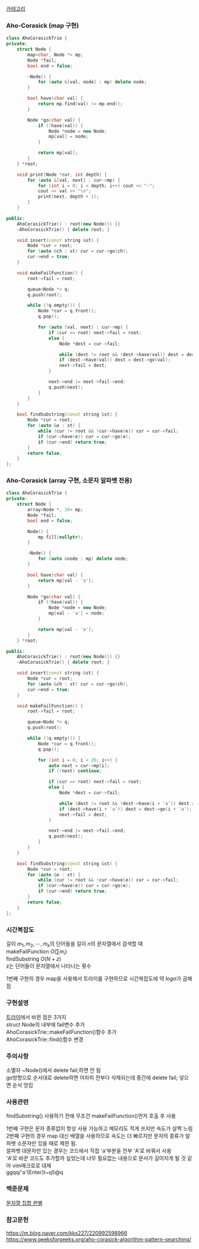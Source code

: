 [카테고리](/README.md)
### Aho-Corasick (map 구현)
```cpp
class AhoCorasickTrie {
private:
    struct Node {
        map<char, Node *> mp;
        Node *fail;
        bool end = false;

        ~Node() {
            for (auto &[val, node] : mp) delete node;
        }

        bool have(char val) {
            return mp.find(val) != mp.end();
        }

        Node *go(char val) {
            if (!have(val)) {
                Node *node = new Node;
                mp[val] = node;
            }

            return mp[val];
        }
    } *root;

    void print(Node *cur, int depth) {
        for (auto &[val, next] : cur->mp) {
            for (int i = 0; i < depth; i++) cout << "-";
            cout << val << "\n";
            print(next, depth + 1);
        }
    }

public:
    AhoCorasickTrie() : root(new Node()) {}
    ~AhoCorasickTrie() { delete root; }

    void insert(const string &st) {
        Node *cur = root;
        for (auto &ch : st) cur = cur->go(ch);
        cur->end = true;
    }

    void makeFailFunction() {
        root->fail = root;

        queue<Node *> q;
        q.push(root);

        while (!q.empty()) {
            Node *cur = q.front();
            q.pop();

            for (auto [val, next] : cur->mp) {
                if (cur == root) next->fail = root;
                else {
                    Node *dest = cur->fail;

                    while (dest != root && !dest->have(val)) dest = dest->fail;
                    if (dest->have(val)) dest = dest->go(val);
                    next->fail = dest;
                }

                next->end |= next->fail->end;
                q.push(next);
            }
        }
    }

    bool findSubstring(const string &st) {
        Node *cur = root;
        for (auto &e : st) {
            while (cur != root && !cur->have(e)) cur = cur->fail;
            if (cur->have(e)) cur = cur->go(e);
            if (cur->end) return true;
        }
        return false;
    }
};
```
### Aho-Corasick (array 구현, 소문자 알파벳 전용)
```cpp
class AhoCorasickTrie {
private:
    struct Node {
        array<Node *, 26> mp;
        Node *fail;
        bool end = false;

        Node() {
            mp.fill(nullptr);
        }

        ~Node() {
            for (auto &node : mp) delete node;
        }

        bool have(char val) {
            return mp[val - 'a'];
        }

        Node *go(char val) {
            if (!have(val)) {
                Node *node = new Node;
                mp[val - 'a'] = node;
            }

            return mp[val - 'a'];
        }
    } *root;

public:
    AhoCorasickTrie() : root(new Node()) {}
    ~AhoCorasickTrie() { delete root; }

    void insert(const string &st) {
        Node *cur = root;
        for (auto &ch : st) cur = cur->go(ch);
        cur->end = true;
    }

    void makeFailFunction() {
        root->fail = root;

        queue<Node *> q;
        q.push(root);

        while (!q.empty()) {
            Node *cur = q.front();
            q.pop();

            for (int i = 0; i < 26; i++) {
                auto next = cur->mp[i];
                if (!next) continue;

                if (cur == root) next->fail = root;
                else {
                    Node *dest = cur->fail;

                    while (dest != root && !dest->have(i + 'a')) dest = dest->fail;
                    if (dest->have(i + 'a')) dest = dest->go(i + 'a');
                    next->fail = dest;
                }

                next->end |= next->fail->end;
                q.push(next);
            }
        }
    }

    bool findSubstring(const string &st) {
        Node *cur = root;
        for (auto &e : st) {
            while (cur != root && !cur->have(e)) cur = cur->fail;
            if (cur->have(e)) cur = cur->go(e);
            if (cur->end) return true;
        }
        return false;
    }
};
```
### 시간복잡도 
길이 $m_1, m_2, \cdots , m_k$의 단어들을 길이 $n$의 문자열에서 검색할 때   
makeFailFunction $O(\sum m_i)$   
findSubstring $O(N + z)$   
z는 단어들이 문자열에서 나타나는 횟수   

1번째 구현의 경우 map을 사용해서 트라이를 구현하므로 시간복잡도에 약 $log \sigma$가 곱해짐   

### 구현설명
[트라이](/문자열/Trie.md)에서 바뀐 점은 3가지   
struct Node의 내부에 fail변수 추가   
AhoCorasickTrie::makeFailFunction()함수 추가   
AhoCorasickTrie::find()함수 변경   

### 주의사항
소멸자 ~Node()에서 delete fail;하면 안 됨   
go방향으로 순서대로 delete하면 어차피 전부다 삭제되는데 중간에 delete fail; 넣으면 순서 엉킴   

### 사용관련
findSubstring() 사용하기 전에 무조건 makeFailFunction()먼저 호출 후 사용   

1번째 구현은 문자 종류없이 항상 사용 가능하고 메모리도 적게 쓰지만 속도가 살짝 느림   
2번째 구현의 경우 map 대신 배열을 사용하므로 속도는 더 빠르지만 문자의 종류가 알파벳 소문자만 있을 때로 제한 됨.   
알파벳 대문자만 있는 경우는 코드에서 직접 'a'부분을 전부 'A'로 바꿔서 사용   
'A'로 바꾼 코드도 추가할까 싶었는데 너무 필요없는 내용으로 문서가 길어지게 될 것 같아 vim매크로로 대체   
ggqq/'a'{Enter}l~q5@q   

### 백준문제
[문자열 집합 판별](https://www.acmicpc.net/problem/9250)   

### 참고문헌
https://m.blog.naver.com/kks227/220992598966   
https://www.geeksforgeeks.org/aho-corasick-algorithm-pattern-searching/   
